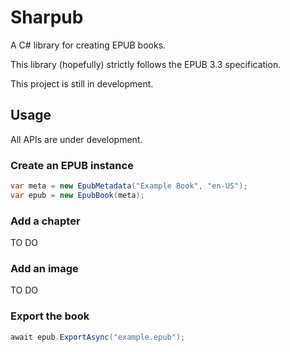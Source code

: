 # Sharpub
A C# library for creating EPUB books.

This library (hopefully) strictly follows the EPUB 3.3 specification.

This project is still in development.

## Usage
All APIs are under development.

### Create an EPUB instance
~~~csharp
var meta = new EpubMetadata("Example Book", "en-US");
var epub = new EpubBook(meta);
~~~

### Add a chapter
TO DO

### Add an image
TO DO

### Export the book
~~~csharp
await epub.ExportAsync("example.epub");
~~~
